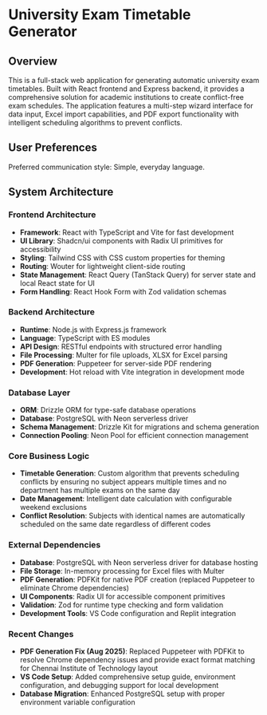 # University Exam Timetable Generator

## Overview

This is a full-stack web application for generating automatic university exam timetables. Built with React frontend and Express backend, it provides a comprehensive solution for academic institutions to create conflict-free exam schedules. The application features a multi-step wizard interface for data input, Excel import capabilities, and PDF export functionality with intelligent scheduling algorithms to prevent conflicts.

## User Preferences

Preferred communication style: Simple, everyday language.

## System Architecture

### Frontend Architecture
- **Framework**: React with TypeScript and Vite for fast development
- **UI Library**: Shadcn/ui components with Radix UI primitives for accessibility
- **Styling**: Tailwind CSS with CSS custom properties for theming
- **Routing**: Wouter for lightweight client-side routing
- **State Management**: React Query (TanStack Query) for server state and local React state for UI
- **Form Handling**: React Hook Form with Zod validation schemas

### Backend Architecture
- **Runtime**: Node.js with Express.js framework
- **Language**: TypeScript with ES modules
- **API Design**: RESTful endpoints with structured error handling
- **File Processing**: Multer for file uploads, XLSX for Excel parsing
- **PDF Generation**: Puppeteer for server-side PDF rendering
- **Development**: Hot reload with Vite integration in development mode

### Database Layer
- **ORM**: Drizzle ORM for type-safe database operations
- **Database**: PostgreSQL with Neon serverless driver
- **Schema Management**: Drizzle Kit for migrations and schema generation
- **Connection Pooling**: Neon Pool for efficient connection management

### Core Business Logic
- **Timetable Generation**: Custom algorithm that prevents scheduling conflicts by ensuring no subject appears multiple times and no department has multiple exams on the same day
- **Date Management**: Intelligent date calculation with configurable weekend exclusions
- **Conflict Resolution**: Subjects with identical names are automatically scheduled on the same date regardless of different codes

### External Dependencies
- **Database**: PostgreSQL with Neon serverless driver for database hosting
- **File Storage**: In-memory processing for Excel files with Multer
- **PDF Generation**: PDFKit for native PDF creation (replaced Puppeteer to eliminate Chrome dependencies)
- **UI Components**: Radix UI for accessible component primitives
- **Validation**: Zod for runtime type checking and form validation
- **Development Tools**: VS Code configuration and Replit integration

### Recent Changes
- **PDF Generation Fix (Aug 2025)**: Replaced Puppeteer with PDFKit to resolve Chrome dependency issues and provide exact format matching for Chennai Institute of Technology layout
- **VS Code Setup**: Added comprehensive setup guide, environment configuration, and debugging support for local development
- **Database Migration**: Enhanced PostgreSQL setup with proper environment variable configuration